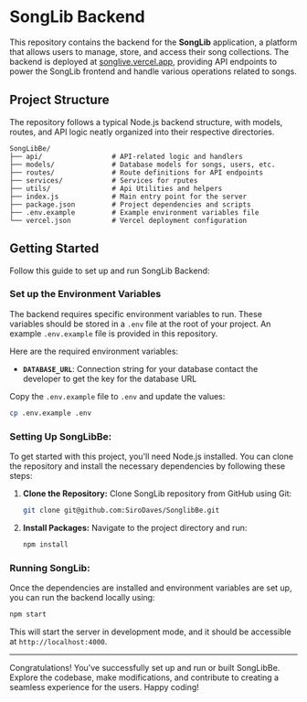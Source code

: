 # SongLib Backend

This repository contains the backend for the **SongLib** application, a platform that allows users to manage, store, and access their song collections. The backend is deployed at [songlive.vercel.app](https://songlive.vercel.app), providing API endpoints to power the SongLib frontend and handle various operations related to songs.

## Project Structure

The repository follows a typical Node.js backend structure, with models, routes, and API logic neatly organized into their respective directories.

```
SongLibBe/
├── api/                 # API-related logic and handlers
├── models/              # Database models for songs, users, etc.
├── routes/              # Route definitions for API endpoints
├── services/            # Services for rputes
├── utils/               # Api Utilities and helpers
├── index.js             # Main entry point for the server
├── package.json         # Project dependencies and scripts
├── .env.example         # Example environment variables file
└── vercel.json          # Vercel deployment configuration
```

## Getting Started

Follow this guide to set up and run SongLib Backend:

### Set up the Environment Variables

The backend requires specific environment variables to run. These variables should be stored in a `.env` file at the root of your project. An example `.env.example` file is provided in this repository.

Here are the required environment variables:

- **`DATABASE_URL`**: Connection string for your database contact the developer to get the key for the database URL

Copy the `.env.example` file to `.env` and update the values:

```bash
cp .env.example .env
```

### Setting Up SongLibBe:

To get started with this project, you'll need Node.js installed. You can clone the repository and install the necessary dependencies by following these steps:

1. **Clone the Repository:** Clone SongLib repository from GitHub using Git:

    ```bash
    git clone git@github.com:SiroDaves/SonglibBe.git
 
2. **Install Packages:** Navigate to the project directory and run:

    ```bash
    npm install
    ```

### Running SongLib:
Once the dependencies are installed and environment variables are set up, you can run the backend locally using:

```bash
npm start
```

This will start the server in development mode, and it should be accessible at `http://localhost:4000`.

---

Congratulations! You've successfully set up and run or built SongLibBe. Explore the codebase, make modifications, and contribute to creating a seamless experience for the users. Happy coding!